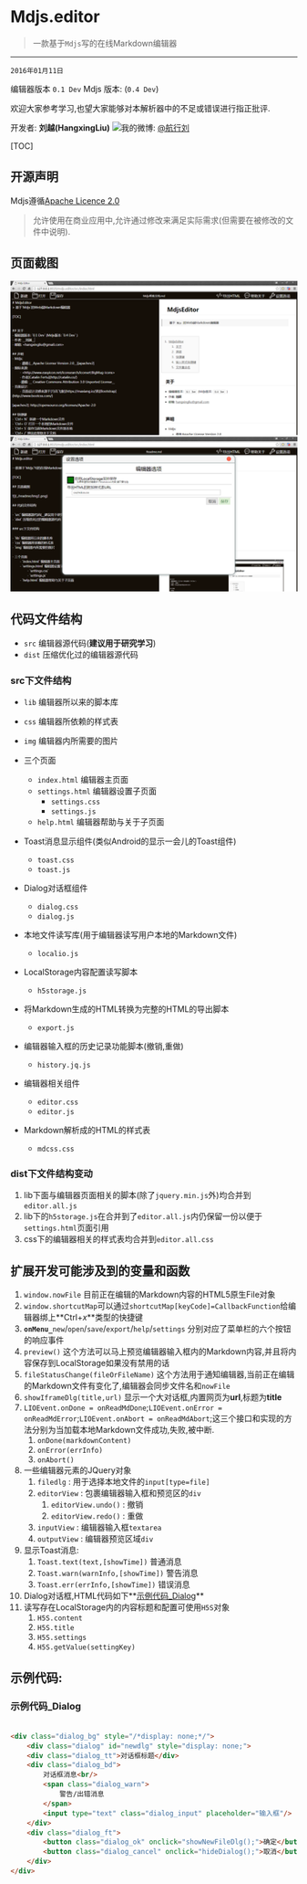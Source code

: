 # Mdjs.editor
> 一款基于`Mdjs`写的在线Markdown编辑器

---
`2016年01月11日`

编辑器版本 `0.1 Dev` Mdjs 版本: (`0.4 Dev`)

欢迎大家参考学习,也望大家能够对本解析器中的不足或错误进行指正批评.

开发者: **刘越(HangxingLiu)**
![我的微博:](http://www.sinaimg.cn/blog/developer/wiki/LOGO_16x16.png) [@航行刘](http://weibo.com/chinavl)

[TOC]

## 开源声明

Mdjs遵循[Apache Licence 2.0](LICENSE)

> 允许使用在商业应用中,允许通过修改来满足实际需求(但需要在被修改的文件中说明).

## 页面截图

![](readme/img1.png)
![](readme/img2.png)

## 代码文件结构

- `src` 编辑器源代码(__建议用于研究学习__)
- `dist` 压缩优化过的编辑器源代码

### src下文件结构

- `lib` 编辑器所以来的脚本库
- `css` 编辑器所依赖的样式表
- `img` 编辑器内所需要的图片

- 三个页面
	- `index.html` 编辑器主页面
	- `settings.html` 编辑器设置子页面
		- `settings.css`
		- `settings.js`
	- `help.html` 编辑器帮助与关于子页面


- Toast消息显示组件(类似Android的显示一会儿的Toast组件)
	- `toast.css`
	- `toast.js`

- Dialog对话框组件
	- `dialog.css`
	- `dialog.js`

- 本地文件读写库(用于编辑器读写用户本地的Markdown文件)
	- `localio.js`
	
- LocalStorage内容配置读写脚本
	- `h5storage.js`

- 将Markdown生成的HTML转换为完整的HTML的导出脚本
	- `export.js`

- 编辑器输入框的历史记录功能脚本(撤销,重做)
	- `history.jq.js`

- 编辑器相关组件
	- `editor.css`
	- `editor.js`

- Markdown解析成的HTML的样式表
	- `mdcss.css`

### dist下文件结构变动

1. lib下面与编辑器页面相关的脚本(除了`jquery.min.js`外)均合并到`editor.all.js`
2. lib下的`h5storage.js`在合并到了`editor.all.js`内仍保留一份以便于`settings.html`页面引用
3. css下的编辑器相关的样式表均合并到`editor.all.css`


## 扩展开发可能涉及到的变量和函数

1. `window.nowFile` 目前正在编辑的Markdown内容的HTML5原生File对象
2. `window.shortcutMap`可以通过`shortcutMap[keyCode]=CallbackFunction`给编辑器绑上**Ctrl+_x_**类型的快捷键
3. **`onMenu_`**`new`/`open`/`save`/`export`/`help`/`settings` 分别对应了菜单栏的六个按钮的响应事件
4. `preview()` 这个方法可以马上预览编辑器输入框内的Markdown内容,并且将内容保存到LocalStorage如果没有禁用的话
5. `fileStatusChange(fileOrFileName)` 这个方法用于通知编辑器,当前正在编辑的Markdown文件有变化了,编辑器会同步文件名和`nowFile`
6. `showIframeDlg(title,url)` 显示一个大对话框,内置网页为**url**,标题为**title**
7. `LIOEvent.onDone = onReadMdDone`;`LIOEvent.onError = onReadMdError`;`LIOEvent.onAbort = onReadMdAbort`;这三个接口和实现的方法分别为当加载本地Markdown文件成功,失败,被中断.
	1. `onDone(markdownContent)`
	2. `onError(errInfo)`
	3. `onAbort()`
8. 一些编辑器元素的JQuery对象
	1. `filedlg` : 用于选择本地文件的`input[type=file]`
	2. `editorView` : 包裹编辑器输入框和预览区的`div`
		1. `editorView.undo()` : 撤销
		2. `editorView.redo()` : 重做
	3. `inputView` : 编辑器输入框`textarea`
	4. `outputView` : 编辑器预览区域`div`
9.  显示Toast消息:
	1. `Toast.text(text,[showTime])` 普通消息
	2. `Toast.warn(warnInfo,[showTime])` 警告消息
	3. `Toast.err(errInfo,[showTime])` 错误消息
10. Dialog对话框,HTML代码如下**[示例代码\_Dialog](#示例代码_Dialog)**
11. 读写存在LocalStorage内的内容标题和配置可使用`H5S`对象
	1. `H5S.content`
	2. `H5S.title`
	3. `H5S.settings`
	4. `H5S.getValue(settingKey)`

##  示例代码:

### 示例代码_Dialog

``` html

<div class="dialog_bg" style="/*display: none;*/">
	<div class="dialog" id="newdlg" style="display: none;">
	<div class="dialog_tt">对话框标题</div>
	<div class="dialog_bd">
		对话框消息<br/>
		<span class="dialog_warn">
			警告/出错消息
		</span>
		<input type="text" class="dialog_input" placeholder="输入框"/>
	</div>
	<div class="dialog_ft">
		<button class="dialog_ok" onclick="showNewFileDlg();">确定</button>
		<button class="dialog_cancel" onclick="hideDialog();">取消</button>
	</div>
</div>

```